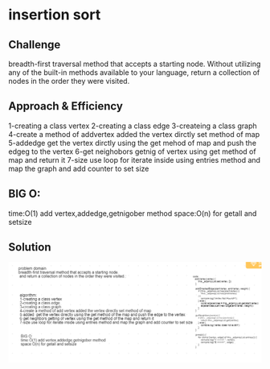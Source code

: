 # insertion sort
## Challenge
breadth-first traversal method that accepts a starting node. Without utilizing any of the built-in methods available to your language, return a collection of nodes in the order they were visited.
## Approach & Efficiency
1-creating a class vertex
2-creating a class edge 
3-createing a class graph
4-create a method of addvertex added the vertex dirctly set method of map
5-addedge  get the vertex dirctly using the get mehod of map and push the edgeg to the vertex
6-get neighobors getnig of vertex using get method of map and return it
7-size use loop for iterate inside using entries method and map the graph and add counter to set size

## BIG O:
time:O(1) add vertex,addedge,getnigober method
space:O(n) for getall and setsize

## Solution
![breadth-first](assets/breadth-first.png)

